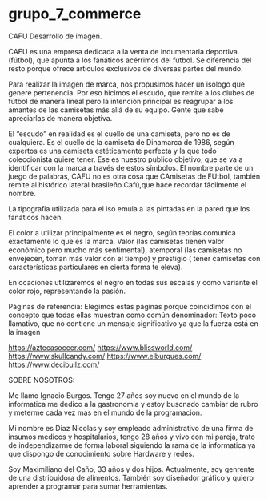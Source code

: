 # grupo_7_commerce

CAFU
Desarrollo de imagen.

CAFU es una empresa dedicada a la venta de indumentaria deportiva (fútbol), que apunta a los fanáticos acérrimos del futbol. 
Se diferencia del resto porque ofrece artículos exclusivos de diversas partes del mundo. 


Para realizar la imagen de marca, nos propusimos hacer un isologo que genere pertenencia. 
Por eso hicimos el escudo, que remite a los clubes de fútbol de manera lineal
pero la intención principal es reagrupar a los amantes de las camisetas más allá de su equipo.
Gente que sabe apreciarlas de manera objetiva. 

El “escudo” en realidad es el cuello de una camiseta, pero no es de cualquiera. 
Es el cuello de la camiseta de Dinamarca de 1986, según expertos es una camiseta estéticamente perfecta y la que todo coleccionista quiere tener.
Ese es nuestro publico objetivo, que se va a identificar con la marca a través de estos símbolos. 
El nombre parte de un juego de palabras, CAFU no es otra cosa que CAmisetas de FUtbol, también remite al histórico lateral brasileño Cafú,que hace recordar fácilmente el nombre.

La tipografia utilizada para el iso emula a las pintadas en la pared que los fanáticos hacen. 

El color a utilizar principalmente es el negro, según teorías comunica exactamente lo que es la marca. 
Valor (las camisetas tienen valor económico pero mucho más sentimental), 
atemporal (las camisetas no envejecen, toman más valor con el tiempo) y prestigio ( tener camisetas con características particulares en cierta forma te eleva).

En ocaciones utilizaremos el negro en todas sus escalas y como variante el color rojo, representando la pasión.

Páginas de referencia:
Elegimos estas páginas porque coincidimos con el concepto que todas ellas muestran como común denominador: 
Texto poco llamativo, que no contiene un mensaje significativo ya que la fuerza está en la imagen

https://aztecasoccer.com/
https://www.blissworld.com/
https://www.skullcandy.com/
https://www.elburgues.com/
https://www.decibullz.com/

SOBRE NOSOTROS:


 Me llamo Ignacio Burgos. Tengo 27 años soy nuevo en el mundo de la informatica  me dedico a la gastronomia  y estoy buscnado cambiar de rubro y meterme cada vez mas en el mundo de la programacion.

 Mi nombre es Diaz Nicolas y soy empleado administrativo de una firma de insumos medicos y hospitalarios, tengo 28 años y vivo con mi pareja, trato de independizarme de forma laboral siguiendo la rama de la informatica ya que dispongo de conocimiento sobre Hardware y redes.

Soy Maximiliano del Caño, 33 años y dos hijos. Actualmente, soy genrente de una distribuidora de alimentos. También soy diseñador gráfico y quiero aprender a programar para sumar herramientas.
